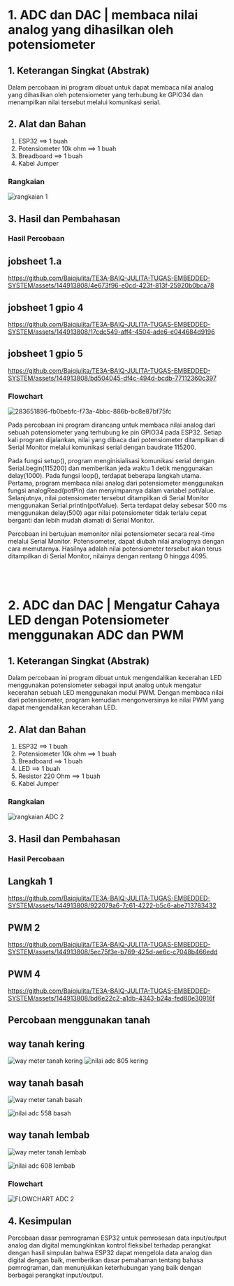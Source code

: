 # 1. ADC dan DAC | membaca nilai analog yang dihasilkan oleh potensiometer 

## 1. Keterangan Singkat (Abstrak)

Dalam percobaan ini program dibuat untuk dapat membaca nilai analog yang dihasilkan oleh potensiometer yang terhubung ke GPIO34 dan menampilkan nilai tersebut melalui komunikasi serial.

## 2. Alat dan Bahan
1. ESP32                     ==> 1 buah
2. Potensiometer 10k ohm     ==> 1 buah
3. Breadboard                ==> 1 buah
4. Kabel Jumper

### Rangkaian

![rangkaian 1](https://github.com/Baiqjulita/TE3A-BAIQ-JULITA-TUGAS-EMBEDDED-SYSTEM/assets/144913808/4b134fa2-8d30-490b-b9da-bdbc0fa9fd33)


## 3. Hasil dan Pembahasan

### Hasil Percobaan
## jobsheet 1.a

https://github.com/Baiqjulita/TE3A-BAIQ-JULITA-TUGAS-EMBEDDED-SYSTEM/assets/144913808/4e673f96-e0cd-423f-813f-25920b0bca78

## jobsheet 1 gpio 4


https://github.com/Baiqjulita/TE3A-BAIQ-JULITA-TUGAS-EMBEDDED-SYSTEM/assets/144913808/17cdc549-aff4-4504-ade6-e044684d9196


## jobsheet 1 gpio 5


https://github.com/Baiqjulita/TE3A-BAIQ-JULITA-TUGAS-EMBEDDED-SYSTEM/assets/144913808/bd504045-df4c-494d-bcdb-77112360c397



### Flowchart

![283651896-fb0bebfc-f73a-4bbc-886b-bc8e87bf75fc](https://github.com/brianrahma/brian-system-embedded/assets/82065700/1da6ca03-86a3-4d92-9556-40f6d6c60286)

Pada percobaan ini program dirancang untuk membaca nilai analog dari sebuah potensiometer yang terhubung ke pin GPIO34 pada ESP32. Setiap kali program dijalankan, nilai yang dibaca dari potensiometer ditampilkan di Serial Monitor melalui komunikasi serial dengan baudrate 115200.

Pada fungsi setup(), program menginisialisasi komunikasi serial dengan Serial.begin(115200) dan memberikan jeda waktu 1 detik menggunakan delay(1000). Pada fungsi loop(), terdapat beberapa langkah utama. Pertama, program membaca nilai analog dari potensiometer menggunakan fungsi analogRead(potPin) dan menyimpannya dalam variabel potValue. Selanjutnya, nilai potensiometer tersebut ditampilkan di Serial Monitor menggunakan Serial.println(potValue). Serta terdapat delay sebesar 500 ms menggunakan delay(500) agar nilai potensiometer tidak terlalu cepat berganti dan lebih mudah diamati di Serial Monitor.

Percobaan ini bertujuan memonitor nilai potensiometer secara real-time melalui Serial Monitor. Potensiometer, dapat diubah nilai analognya dengan cara memutarnya. Hasilnya adalah nilai potensiometer tersebut akan terus ditampilkan di Serial Monitor, nilainya dengan rentang 0 hingga 4095.

<br></br>
# 2. ADC dan DAC | Mengatur Cahaya LED dengan Potensiometer menggunakan ADC dan PWM

## 1. Keterangan Singkat (Abstrak)

Dalam percobaan ini program dibuat untuk mengendalikan kecerahan LED menggunakan potensiometer sebagai input analog untuk mengatur kecerahan sebuah LED menggunakan modul PWM. Dengan membaca nilai dari potensiometer, program kemudian mengonversinya ke nilai PWM yang dapat mengendalikan kecerahan LED. 

## 2. Alat dan Bahan
1. ESP32                     ==> 1 buah
2. Potensiometer 10k ohm     ==> 1 buah
3. Breadboard                ==> 1 buah
4. LED                       ==> 1 buah
5. Resistor 220 Ohm          ==> 1 buah
6. Kabel Jumper

### Rangkaian

![rangkaian ADC 2](https://github.com/brianrahma/brian-system-embedded/assets/82065700/e308d705-1c89-4040-af1f-294cd4b59c91)

## 3. Hasil dan Pembahasan


### Hasil Percobaan

## Langkah 1


https://github.com/Baiqjulita/TE3A-BAIQ-JULITA-TUGAS-EMBEDDED-SYSTEM/assets/144913808/922079a6-7c61-4222-b5c6-abe713783432


## PWM 2


https://github.com/Baiqjulita/TE3A-BAIQ-JULITA-TUGAS-EMBEDDED-SYSTEM/assets/144913808/5ec75f3e-b769-425d-ae6c-c7048b466edd


## PWM 4


https://github.com/Baiqjulita/TE3A-BAIQ-JULITA-TUGAS-EMBEDDED-SYSTEM/assets/144913808/bd6e22c2-a1db-4343-b24a-fed80e30916f



## Percobaan menggunakan tanah


## way tanah kering
![way meter tanah kering](https://github.com/Baiqjulita/TE3A-BAIQ-JULITA-TUGAS-EMBEDDED-SYSTEM/assets/144913808/f0e16bdd-a7ac-4c07-a764-23d4b6ca6016)
![nilai adc 805 kering](https://github.com/Baiqjulita/TE3A-BAIQ-JULITA-TUGAS-EMBEDDED-SYSTEM/assets/144913808/fbd202fd-137a-4db9-a65c-de56b2a8721f)

## way tanah basah
![way meter tanah basah](https://github.com/Baiqjulita/TE3A-BAIQ-JULITA-TUGAS-EMBEDDED-SYSTEM/assets/144913808/6a2d7e9d-cbe5-44b9-8631-9714f7d8e849)

![nilai adc 558 basah](https://github.com/Baiqjulita/TE3A-BAIQ-JULITA-TUGAS-EMBEDDED-SYSTEM/assets/144913808/2dcc429c-2012-488d-9bc1-2b17ca8be41a)

## way tanah lembab
![way meter tanah lembab](https://github.com/Baiqjulita/TE3A-BAIQ-JULITA-TUGAS-EMBEDDED-SYSTEM/assets/144913808/f5d38b30-a8e8-4ae8-b918-fbb1a13b4084)

![nilai adc 608 lembab](https://github.com/Baiqjulita/TE3A-BAIQ-JULITA-TUGAS-EMBEDDED-SYSTEM/assets/144913808/8c8aa9a4-c371-47dc-81cb-9daac04e2098)


### Flowchart

![FLOWCHART ADC 2](https://github.com/brianrahma/brian-system-embedded/assets/82065700/8daa59f4-5fa7-4009-be3e-2b65d1c099ac)


## 4. Kesimpulan

Percobaan dasar pemrograman ESP32 untuk pemrosesan data input/output analog dan digital memungkinkan kontrol fleksibel terhadap perangkat dengan hasil simpulan bahwa ESP32 dapat mengelola data analog dan digital dengan baik, memberikan dasar pemahaman tentang bahasa pemrograman, dan menunjukkan keterhubungan yang baik dengan berbagai perangkat input/output.
